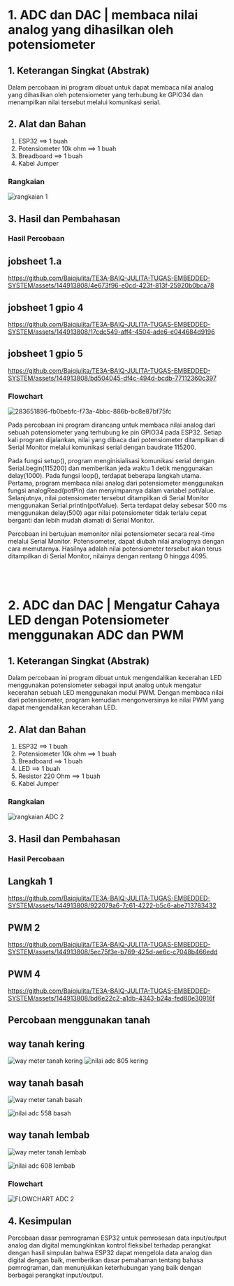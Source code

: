 # 1. ADC dan DAC | membaca nilai analog yang dihasilkan oleh potensiometer 

## 1. Keterangan Singkat (Abstrak)

Dalam percobaan ini program dibuat untuk dapat membaca nilai analog yang dihasilkan oleh potensiometer yang terhubung ke GPIO34 dan menampilkan nilai tersebut melalui komunikasi serial.

## 2. Alat dan Bahan
1. ESP32                     ==> 1 buah
2. Potensiometer 10k ohm     ==> 1 buah
3. Breadboard                ==> 1 buah
4. Kabel Jumper

### Rangkaian

![rangkaian 1](https://github.com/Baiqjulita/TE3A-BAIQ-JULITA-TUGAS-EMBEDDED-SYSTEM/assets/144913808/4b134fa2-8d30-490b-b9da-bdbc0fa9fd33)


## 3. Hasil dan Pembahasan

### Hasil Percobaan
## jobsheet 1.a

https://github.com/Baiqjulita/TE3A-BAIQ-JULITA-TUGAS-EMBEDDED-SYSTEM/assets/144913808/4e673f96-e0cd-423f-813f-25920b0bca78

## jobsheet 1 gpio 4


https://github.com/Baiqjulita/TE3A-BAIQ-JULITA-TUGAS-EMBEDDED-SYSTEM/assets/144913808/17cdc549-aff4-4504-ade6-e044684d9196


## jobsheet 1 gpio 5


https://github.com/Baiqjulita/TE3A-BAIQ-JULITA-TUGAS-EMBEDDED-SYSTEM/assets/144913808/bd504045-df4c-494d-bcdb-77112360c397



### Flowchart

![283651896-fb0bebfc-f73a-4bbc-886b-bc8e87bf75fc](https://github.com/brianrahma/brian-system-embedded/assets/82065700/1da6ca03-86a3-4d92-9556-40f6d6c60286)

Pada percobaan ini program dirancang untuk membaca nilai analog dari sebuah potensiometer yang terhubung ke pin GPIO34 pada ESP32. Setiap kali program dijalankan, nilai yang dibaca dari potensiometer ditampilkan di Serial Monitor melalui komunikasi serial dengan baudrate 115200.

Pada fungsi setup(), program menginisialisasi komunikasi serial dengan Serial.begin(115200) dan memberikan jeda waktu 1 detik menggunakan delay(1000). Pada fungsi loop(), terdapat beberapa langkah utama. Pertama, program membaca nilai analog dari potensiometer menggunakan fungsi analogRead(potPin) dan menyimpannya dalam variabel potValue. Selanjutnya, nilai potensiometer tersebut ditampilkan di Serial Monitor menggunakan Serial.println(potValue). Serta terdapat delay sebesar 500 ms menggunakan delay(500) agar nilai potensiometer tidak terlalu cepat berganti dan lebih mudah diamati di Serial Monitor.

Percobaan ini bertujuan memonitor nilai potensiometer secara real-time melalui Serial Monitor. Potensiometer, dapat diubah nilai analognya dengan cara memutarnya. Hasilnya adalah nilai potensiometer tersebut akan terus ditampilkan di Serial Monitor, nilainya dengan rentang 0 hingga 4095.

<br></br>
# 2. ADC dan DAC | Mengatur Cahaya LED dengan Potensiometer menggunakan ADC dan PWM

## 1. Keterangan Singkat (Abstrak)

Dalam percobaan ini program dibuat untuk mengendalikan kecerahan LED menggunakan potensiometer sebagai input analog untuk mengatur kecerahan sebuah LED menggunakan modul PWM. Dengan membaca nilai dari potensiometer, program kemudian mengonversinya ke nilai PWM yang dapat mengendalikan kecerahan LED. 

## 2. Alat dan Bahan
1. ESP32                     ==> 1 buah
2. Potensiometer 10k ohm     ==> 1 buah
3. Breadboard                ==> 1 buah
4. LED                       ==> 1 buah
5. Resistor 220 Ohm          ==> 1 buah
6. Kabel Jumper

### Rangkaian

![rangkaian ADC 2](https://github.com/brianrahma/brian-system-embedded/assets/82065700/e308d705-1c89-4040-af1f-294cd4b59c91)

## 3. Hasil dan Pembahasan


### Hasil Percobaan

## Langkah 1


https://github.com/Baiqjulita/TE3A-BAIQ-JULITA-TUGAS-EMBEDDED-SYSTEM/assets/144913808/922079a6-7c61-4222-b5c6-abe713783432


## PWM 2


https://github.com/Baiqjulita/TE3A-BAIQ-JULITA-TUGAS-EMBEDDED-SYSTEM/assets/144913808/5ec75f3e-b769-425d-ae6c-c7048b466edd


## PWM 4


https://github.com/Baiqjulita/TE3A-BAIQ-JULITA-TUGAS-EMBEDDED-SYSTEM/assets/144913808/bd6e22c2-a1db-4343-b24a-fed80e30916f



## Percobaan menggunakan tanah


## way tanah kering
![way meter tanah kering](https://github.com/Baiqjulita/TE3A-BAIQ-JULITA-TUGAS-EMBEDDED-SYSTEM/assets/144913808/f0e16bdd-a7ac-4c07-a764-23d4b6ca6016)
![nilai adc 805 kering](https://github.com/Baiqjulita/TE3A-BAIQ-JULITA-TUGAS-EMBEDDED-SYSTEM/assets/144913808/fbd202fd-137a-4db9-a65c-de56b2a8721f)

## way tanah basah
![way meter tanah basah](https://github.com/Baiqjulita/TE3A-BAIQ-JULITA-TUGAS-EMBEDDED-SYSTEM/assets/144913808/6a2d7e9d-cbe5-44b9-8631-9714f7d8e849)

![nilai adc 558 basah](https://github.com/Baiqjulita/TE3A-BAIQ-JULITA-TUGAS-EMBEDDED-SYSTEM/assets/144913808/2dcc429c-2012-488d-9bc1-2b17ca8be41a)

## way tanah lembab
![way meter tanah lembab](https://github.com/Baiqjulita/TE3A-BAIQ-JULITA-TUGAS-EMBEDDED-SYSTEM/assets/144913808/f5d38b30-a8e8-4ae8-b918-fbb1a13b4084)

![nilai adc 608 lembab](https://github.com/Baiqjulita/TE3A-BAIQ-JULITA-TUGAS-EMBEDDED-SYSTEM/assets/144913808/8c8aa9a4-c371-47dc-81cb-9daac04e2098)


### Flowchart

![FLOWCHART ADC 2](https://github.com/brianrahma/brian-system-embedded/assets/82065700/8daa59f4-5fa7-4009-be3e-2b65d1c099ac)


## 4. Kesimpulan

Percobaan dasar pemrograman ESP32 untuk pemrosesan data input/output analog dan digital memungkinkan kontrol fleksibel terhadap perangkat dengan hasil simpulan bahwa ESP32 dapat mengelola data analog dan digital dengan baik, memberikan dasar pemahaman tentang bahasa pemrograman, dan menunjukkan keterhubungan yang baik dengan berbagai perangkat input/output.
